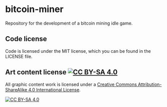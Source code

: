 # bitcoin-miner
Repository for the development of a bitcoin mining idle game.


## Code license

Code is licensed under the MIT license, which you can be found in the LICENSE file.

## Art content license [![CC BY-SA 4.0][cc-by-sa-shield]][cc-by-sa]

All graphic content work is licensed under a
[Creative Commons Attribution-ShareAlike 4.0 International License][cc-by-sa].

[![CC BY-SA 4.0][cc-by-sa-image]][cc-by-sa]

[cc-by-sa]: http://creativecommons.org/licenses/by-sa/4.0/
[cc-by-sa-image]: https://licensebuttons.net/l/by-sa/4.0/88x31.png
[cc-by-sa-shield]: https://img.shields.io/badge/License-CC%20BY--SA%204.0-lightgrey.svg
